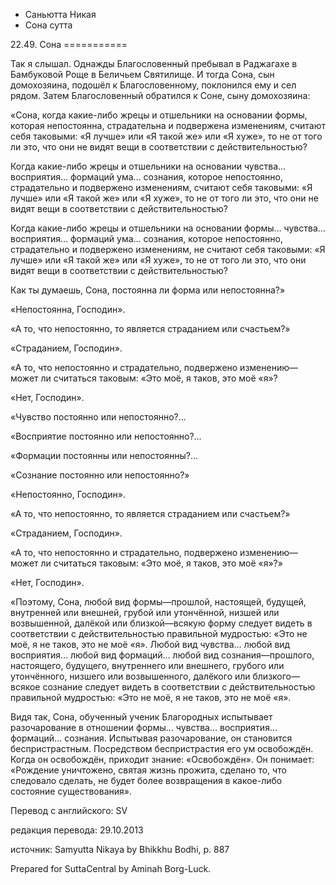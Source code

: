 









* Саньютта Никая
* Сона сутта


22\.49\. Сона
\=\=\=\=\=\=\=\=\=\=\=



Так я слышал\. Однажды Благословенный пребывал в Раджагахе в Бамбуковой Роще в Беличьем Святилище\. И тогда Сона, сын домохозяина, подошёл к Благословенному, поклонился ему и сел рядом\. Затем Благословенный обратился к Соне, сыну домохозяина:


«Сона, когда какие\-либо жрецы и отшельники на основании формы, которая непостоянна, страдательна и подвержена изменениям, считают себя таковыми: «Я лучше» или «Я такой же» или «Я хуже», то не от того ли это, что они не видят вещи в соответствии с действительностью?


Когда какие\-либо жрецы и отшельники на основании чувства… восприятия… формаций ума… сознания, которое непостоянно, страдательно и подвержено изменениям, считают себя таковыми: «Я лучше» или «Я такой же» или «Я хуже», то не от того ли это, что они не видят вещи в соответствии с действительностью?


Когда какие\-либо жрецы и отшельники на основании формы… чувства… восприятия… формаций ума… сознания, которое непостоянно, страдательно и подвержено изменениям, не считают себя таковыми: «Я лучше» или «Я такой же» или «Я хуже», то не от того ли это, что они видят вещи в соответствии с действительностью?


Как ты думаешь, Сона, постоянна ли форма или непостоянна?»


«Непостоянна, Господин»\.


«А то, что непостоянно, то является страданием или счастьем?»


«Страданием, Господин»\.


«А то, что непостоянно и страдательно, подвержено изменению—может ли считаться таковым: «Это моё, я таков, это моё «я»?


«Нет, Господин»\.


«Чувство постоянно или непостоянно?…


«Восприятие постоянно или непостоянно?…


«Формации постоянны или непостоянны?…


«Сознание постоянно или непостоянно?»


«Непостоянно, Господин»\.


«А то, что непостоянно, то является страданием или счастьем?»


«Страданием, Господин»\.


«А то, что непостоянно и страдательно, подвержено изменению—может ли считаться таковым: «Это моё, я таков, это моё «я»?»


«Нет, Господин»\.


«Поэтому, Сона, любой вид формы—прошлой, настоящей, будущей, внутренней или внешней, грубой или утончённой, низшей или возвышенной, далёкой или близкой—всякую форму следует видеть в соответствии с действительностью правильной мудростью: «Это не моё, я не таков, это не моё «я»\. Любой вид чувства… любой вид восприятия… любой вид формаций… любой вид сознания—прошлого, настоящего, будущего, внутреннего или внешнего, грубого или утончённого, низшего или возвышенного, далёкого или близкого—всякое сознание следует видеть в соответствии с действительностью правильной мудростью: «Это не моё, я не таков, это не моё «я»\.


Видя так, Сона, обученный ученик Благородных испытывает разочарование в отношении формы… чувства… восприятия… формаций… сознания\. Испытывая разочарование, он становится беспристрастным\. Посредством беспристрастия его ум освобождён\. Когда он освобождён, приходит знание: «Освобождён»\. Он понимает: «Рождение уничтожено, святая жизнь прожита, сделано то, что следовало сделать, не будет более возвращения в какое\-либо состояние существования»\.



Перевод с английского: SV


редакция перевода: 29\.10\.2013


источник: Samyutta Nikaya by Bhikkhu Bodhi, p\. 887


Prepared for SuttaCentral by Aminah Borg\-Luck\.






